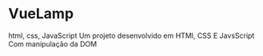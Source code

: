 # VueLamp
html, css, JavaScript
Um projeto desenvolvido em HTMl, CSS E JavsScript
Com manipulação da DOM 

